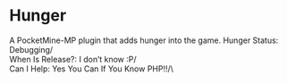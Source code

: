 # Hunger
A PocketMine-MP plugin that adds hunger into the game.
Hunger Status: Debugging/\
When Is Release?: I don’t know :P/\
Can I Help: Yes You Can If You Know PHP!!/\

